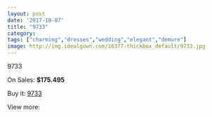 ```yaml
---
layout: post
date: '2017-10-07'
title: "9733"
category: 
tags: ["charming","dresses","wedding","elegant","demure"]
image: http://img.idealgown.com/16377-thickbox_default/9733.jpg
---
```

9733

On Sales: **$175.495**
<a href="https://www.idealgown.com/en/justin-alexander/6525-9733.html"><amp-img layout="responsive" width="600" height="600" src="//img.idealgown.com/16377-thickbox_default/9733.jpg" alt="9733 0" /></a>
<a href="https://www.idealgown.com/en/justin-alexander/6525-9733.html"><amp-img layout="responsive" width="600" height="600" src="//img.idealgown.com/16380-thickbox_default/9733.jpg" alt="9733 1" /></a>
<a href="https://www.idealgown.com/en/justin-alexander/6525-9733.html"><amp-img layout="responsive" width="600" height="600" src="//img.idealgown.com/16379-thickbox_default/9733.jpg" alt="9733 2" /></a>
<a href="https://www.idealgown.com/en/justin-alexander/6525-9733.html"><amp-img layout="responsive" width="600" height="600" src="//img.idealgown.com/16378-thickbox_default/9733.jpg" alt="9733 3" /></a>

Buy it: [9733](https://www.idealgown.com/en/justin-alexander/6525-9733.html "9733")

View more: [](https://www.idealgown.com/en/- "")